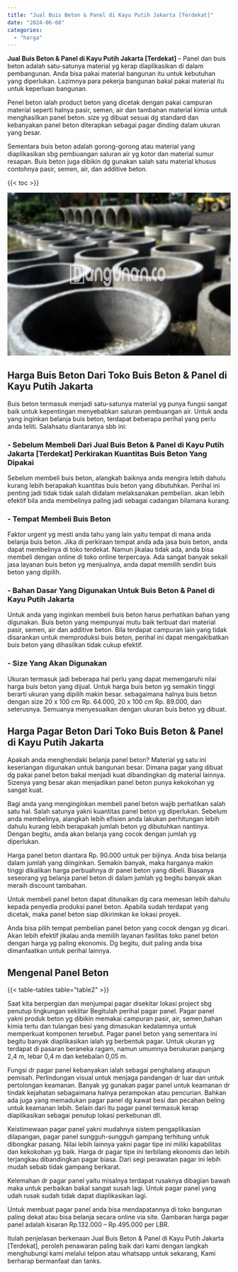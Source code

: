 ```yaml
---
title: "Jual Buis Beton & Panel di Kayu Putih Jakarta [Terdekat]"
date: "2024-06-08"
categories: 
  - "harga"
---
```


**Jual Buis Beton & Panel di Kayu Putih Jakarta \[Terdekat\]** – Panel dan buis beton adalah satu-satunya material yg kerap diaplikasikan di dalam pembangunan. Anda bisa pakai material bangunan itu untuk kebutuhan yang diperlukan. Lazimnya para pekerja bangunan bakal pakai material itu untuk keperluan bangunan.

Penel beton ialah product beton yang dicetak dengan pakai campuran material seperti halnya pasir, semen, air dan tambahan material kimia untuk menghasilkan panel beton. size yg dibuat sesuai dg standard dan kebanyakan panel beton diterapkan sebagai pagar dinding dalam ukuran yang besar.

Sementara buis beton adalah gorong-gorong atau material yang diaplikasikan sbg pembuangan saluran air yg kotor dan material sumur resapan. Buis beton juga dibikin dg gunakan salah satu material khusus contohnya pasir, semen, air, dan additive beton.

{{< toc >}}

![Jual Buis Beton & Panel di Kayu Putih Jakarta [Terdekat]](/images/jual-panel-buis-beton-murah-27.png)

## Harga Buis Beton Dari Toko Buis Beton & Panel di Kayu Putih Jakarta

Buis beton termasuk menjadi satu-satunya material yg punya fungsi sangat baik untuk kepentingan menyebabkan saluran pembuangan air. Untuk anda yang inginkan belanja buis beton, terdapat beberapa perihal yang perlu anda teliti. Salahsatu diantaranya sbb ini:

### \- Sebelum Membeli Dari Jual Buis Beton & Panel di Kayu Putih Jakarta \[Terdekat\] Perkirakan Kuantitas Buis Beton Yang Dipakai

Sebelum membeli buis beton, alangkah baiknya anda mengira lebih dahulu kurang lebih berapakah kuantitas buis beton yang dibutuhkan. Perihal ini penting jadi tidak tidak salah didalam melaksanakan pembelian. akan lebih efektif bila anda membelinya paling jadi sebagai cadangan bilamana kurang.

### \- Tempat Membeli Buis Beton

Faktor urgent yg mesti anda tahu yang lain yaitu tempat di mana anda belanja buis beton. Jika di perkiraan tempat anda ada jasa buis beton, anda dapat membelinya di toko terdekat. Namun jikalau tidak ada, anda bisa membeli dengan online di toko online terpercaya. Ada sangat banyak sekali jasa layanan buis beton yg menjualnya, anda dapat memilih sendiri buis beton yang dipilih.

### \- Bahan Dasar Yang Digunakan Untuk Buis Beton & Panel di Kayu Putih Jakarta

Untuk anda yang inginkan membeli buis beton harus perhatikan bahan yang digunakan. Buis beton yang mempunyai mutu baik terbuat dari material pasir, semen, air dan additive beton. Bila terdapat campuran lain yang tidak disarankan untuk memproduksi buis beton, perihal ini dapat mengakibatkan buis beton yang dihasilkan tidak cukup efektif.

### \- Size Yang Akan Digunakan

Ukuran termasuk jadi beberapa hal perlu yang dapat memengaruhi nilai harga buis beton yang dijual. Untuk harga buis beton yg semakin tinggi berarti ukuran yang dipilih makin besar. sebagaimana halnya buis beton dengan size 20 x 100 cm Rp. 64.000, 20 x 100 cm Rp. 89.000, dan seterusnya. Semuanya menyesuaikan dengan ukuran buis beton yg dibuat.

## Harga Pagar Beton Dari Toko Buis Beton & Panel di Kayu Putih Jakarta

Apakah anda menghendaki belanja panel beton? Material yg satu ini keseriangan digunakan untuk bangunan besar. Dimana pagar yang dibuat dg pakai panel beton bakal menjadi kuat dibandingkan dg material lainnya. Sizenya yang besar akan menjadikan panel beton punya kekokohan yg sangat kuat.

Bagi anda yang menginginkan membeli panel beton wajib perhatikan salah satu hal. Salah satunya yakni kuantitas panel beton yg diperlukan. Sebelum anda membelinya, alangkah lebih efisien anda lakukan perhitungan lebih dahulu kurang lebih berapakah jumlah beton yg dibutuhkan nantinya. Dengan begitu, anda akan belanja yang cocok dengan jumlah yg diperlukan.

Harga panel beton diantara Rp. 90.000 untuk per bijinya. Anda bisa belanja dalam jumlah yang diinginkan. Semakin banyak, maka harganya makin tinggi dikalikan harga perbuahnya dr panel beton yang dibeli. Biasanya seseorang yg belanja panel beton di dalam jumlah yg begitu banyak akan meraih discount tambahan.

Untuk membeli panel beton dapat ditunaikan dg cara memesan lebih dahulu kepada penyedia produksi panel beton. Apabila sudah terdapat yang dicetak, maka panel beton siap dikirimkan ke lokasi proyek.

Anda bisa pilih tempat pembelian panel beton yang cocok dengan yg dicari. Akan lebih efektif jikalau anda memilih layanan fasilitas toko panel beton dengan harga yg paling ekonomis. Dg begitu, duit paling anda bisa dimanfaatkan untuk perihal lainnya.

## Mengenal Panel Beton

{{< table-tables table="table2" >}}

Saat kita berpergian dan menjumpai pagar disekitar lokasi project sbg penutup lingkungan seklitar Begitulah perihal pagar panel. Pagar panel yakni produk beton yg dibikin memakai campuran pasir, air, semen,bahan kimia tertu dan tulangan besi yang dimasukan kedalamnya untuk memperkuat komponen tersebut. Pagar panel beton yang sementara ini begitu banyak diaplikasikan ialah yg berbentuk pagar. Untuk ukuran yg terdapat di pasaran beraneka ragam, namun umumnya berukuran panjang 2,4 m, lebar 0,4 m dan ketebalan 0,05 m.

Fungsi dr pagar panel kebanyakan ialah sebagai penghalang ataupun pemisah. Perlindungan visual untuk menjaga pandangan dr luar dan untuk pertolongan keamanan. Banyak yg gunakan pagar panel untuk keamanan dr tindak kejahatan sebagaimana halnya perampokan atau pencurian. Bahkan ada juga yang memadukan pagar panel dg kawat besi dan pecahan beling untuk keamanan lebih. Selain dari itu pagar panel termasuk kerap diaplikasikan sebagai penutup lokasi perkebunan dll.

Keistimewaan pagar panel yakni mudahnya sistem pengaplikasian dilapangan, pagar panel sungguh-sungguh gampang terhitung untuk dibongkar pasang. Nilai lebih lainnya yakni pagar tipe ini miliki kapabilitas dan kekokohan yg baik. Harga dr pagar tipe ini terbilang ekonomis dan lebih terjangkau dibandingkan pagar biasa. Dari segi perawatan pagar ini lebih mudah sebab tidak gampang berkarat.

Kelemahan dr pagar panel yaitu misalnya terdapat rusaknya dibagian bawah maka untuk perbaikan bakal sangat susah lagi. Untuk pagar panel yang udah rusak sudah tidak dapat diaplikasikan lagi.

Untuk membuat pagar panel anda bisa mendapatannya di toko bangunan paling dekat atau bisa belanja secara online via site. Gambaran harga pagar panel adalah kisaran Rp.132.000 – Rp.495.000 per LBR.

Itulah penjelasan berkenaan Jual Buis Beton & Panel di Kayu Putih Jakarta \[Terdekat\], peroleh penawaran paling baik dari kami dengan langkah menghubungi kami melalui telpon atau whatsapp untuk sekarang, Kami berharap bermanfaat dan tanks.
